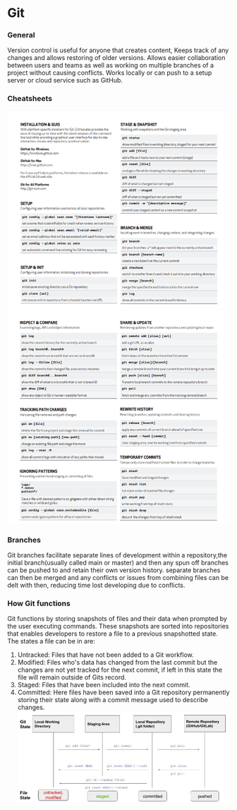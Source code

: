 # Git 
### General
Version control is useful for anyone that creates content, Keeps track of any changes and allows restoring of older versions.
Allows easier collaboration between users and teams as well as working on multiple branches of a project without causing conflicts.
Works locally or can push to a setup server or cloud service such as GitHub.
### Cheatsheets
![](Images/GitCheatsheetPage1.png)
![](Images/GitCheatsheetPage2.png)
### Branches
Git branches facilitate separate lines of development within a repository,the initial branch(usually called main or master) and then any spun off branches can be pushed to and retain their own version history.
separate branches can then be merged and any conflicts or issues from combining files can be delt with then, reducing time lost developing due to conflicts.
### How Git functions
Git functions by storing snapshots of files and their data when prompted by the user executing commands. These snapshots are sorted into repositories that enables developers to restore a file to a previous snapshotted state. The states a file can be in are:
1. Untracked: Files that have not been added to a Git workflow.
2. Modified: Files who's data has changed from the last commit but the changes are not yet tracked for the next commit, if left in this state the file will remain outside of Gits record.
3. Staged: Files that have been included into the next commit.
4. Committed: Here files have been saved into a Git repository permanently storing their state along with a commit message used to describe changes.
![](Images/States.jpg)